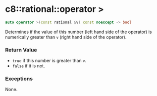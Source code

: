 # c8::rational::operator > #

```cpp
auto operator >(const rational &v) const noexcept -> bool
```

Determines if the value of this number (left hand side of the operator) is numerically greater than `v` (right hand side of the operator).

### Return Value ###

* `true` if this number is greater than `v`.
* `false` if it is not.

### Exceptions ###

None.

